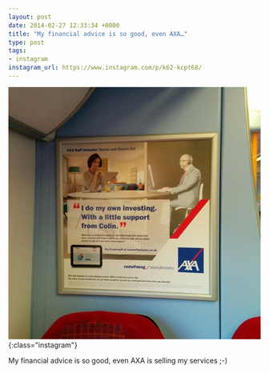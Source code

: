 ```yaml
---
layout: post
date: 2014-02-27 12:33:34 +0000
title: "My financial advice is so good, even AXA…"
type: post
tags:
- instagram
instagram_url: https://www.instagram.com/p/k62-kcpt68/
---
```


![Instagram - k62-kcpt68](/assets/k62-kcpt68.jpg){:class="instagram"}

My financial advice is so good, even AXA is selling my services ;-)
